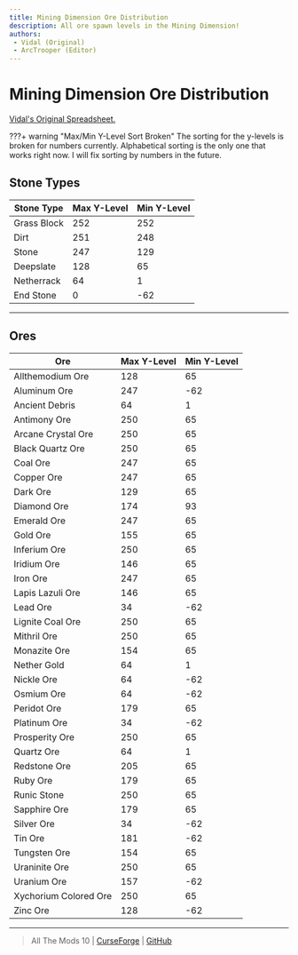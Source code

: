 ```yaml
---
title: Mining Dimension Ore Distribution
description: All ore spawn levels in the Mining Dimension!
authors: 
 - Vidal (Original)
 - ArcTrooper (Editor)
---
```


# Mining Dimension Ore Distribution

[Vidal's Original Spreadsheet.](https://docs.google.com/spreadsheets/d/1WA9Ek1k17u6YA9JJBSayUL1x_D8OMp134oQeVXBftDU/edit?gid=0#gid=0)

???+ warning "Max/Min Y-Level Sort Broken"
    The sorting for the y-levels is broken for numbers currently. Alphabetical sorting is the only one that works right now. I will fix sorting by numbers in the future.

## Stone Types

| Stone Type | Max Y-Level | Min Y-Level |
| ---------- | ----------- | ----------- |
| Grass Block | 252 | 252 |
| Dirt | 251 | 248 |
| Stone | 247 | 129 |
| Deepslate | 128 | 65 |
| Netherrack | 64 | 1 |
| End Stone | 0 | -62 |

---

## Ores

| Ore | Max Y-Level | Min Y-Level |
| --- | ----------- | ----------- |
| Allthemodium Ore | 128 | 65 |
| Aluminum Ore | 247 | -62 |
| Ancient Debris | 64 | 1 |
| Antimony Ore | 250 | 65 |
| Arcane Crystal Ore | 250 | 65 |
| Black Quartz Ore | 250 | 65 |
| Coal Ore | 247 | 65 |
| Copper Ore | 247 | 65 |
| Dark Ore | 129 | 65 |
| Diamond Ore | 174 | 93 |
| Emerald Ore | 247 | 65 |
| Gold Ore | 155 | 65 |
| Inferium Ore | 250 | 65 |
| Iridium Ore | 146 | 65 |
| Iron Ore | 247 | 65 |
| Lapis Lazuli Ore | 146 | 65 |
| Lead Ore | 34 | -62 |
| Lignite Coal Ore | 250 | 65 |
| Mithril Ore | 250 | 65 |
| Monazite Ore | 154 | 65 |
| Nether Gold | 64 | 1 |
| Nickle Ore | 64 | -62 |
| Osmium Ore | 64 | -62 |
| Peridot Ore | 179 | 65 |
| Platinum Ore | 34 | -62 |
| Prosperity Ore | 250 | 65 |
| Quartz Ore | 64 | 1 |
| Redstone Ore | 205 | 65 |
| Ruby Ore | 179 | 65 |
| Runic Stone | 250 | 65 |
| Sapphire Ore | 179 | 65 |
| Silver Ore | 34 | -62 |
| Tin Ore | 181 | -62 |
| Tungsten Ore | 154 | 65 |
| Uraninite Ore | 250 | 65 |
| Uranium Ore | 157 | -62 |
| Xychorium Colored Ore | 250 | 65 |
| Zinc Ore | 128 | -62 |

---

> All The Mods 10 | [CurseForge](https://legacy.curseforge.com/minecraft/modpacks/all-the-mods-10) | [GitHub](https://github.com/AllTheMods/ATM-10)
